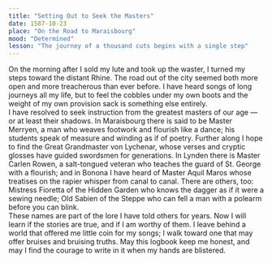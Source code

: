 ```yaml
---
title: "Setting Out to Seek the Masters"
date: 1587-10-23
place: "On the Road to Maraisbourg"
mood: "Determined"
lesson: "The journey of a thousand cuts begins with a single step"
---
```


On the morning after I sold my lute and took up the waster, I turned my steps toward the distant Rhine. The road out of the city seemed both more open and more treacherous than ever before. I have heard songs of long journeys all my life, but to feel the cobbles under my own boots and the weight of my own provision sack is something else entirely.  
I have resolved to seek instruction from the greatest masters of our age — or at least their shadows. In Maraisbourg there is said to be Master Merryen, a man who weaves footwork and flourish like a dance; his students speak of measure and winding as if of poetry. Further along I hope to find the Great Grandmaster von Lychenar, whose verses and cryptic glosses have guided swordsmen for generations. In Lynden there is Master Carlen Rowen, a salt-tongued veteran who teaches the guard of St. George with a flourish; and in Bonona I have heard of Master Aquil Maros whose treatises on the rapier whisper from canal to canal. There are others, too: Mistress Fioretta of the Hidden Garden who knows the dagger as if it were a sewing needle; Old Sabien of the Steppe who can fell a man with a polearm before you can blink.  
These names are part of the lore I have told others for years. Now I will learn if the stories are true, and if I am worthy of them. I leave behind a world that offered me little coin for my songs; I walk toward one that may offer bruises and bruising truths. May this logbook keep me honest, and may I find the courage to write in it when my hands are blistered.
